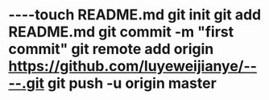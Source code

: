 ----touch README.md
git init
git add README.md
git commit -m "first commit"
git remote add origin https://github.com/luyeweijianye/----.git
git push -u origin master
====
